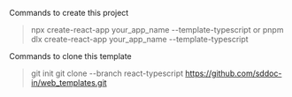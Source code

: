 Commands to create this project
> npx create-react-app your_app_name --template-typescript
or
> pnpm dlx create-react-app your_app_name --template-typescript

Commands to clone this template
> git init
> git clone --branch react-typescript https://github.com/sddoc-in/web_templates.git